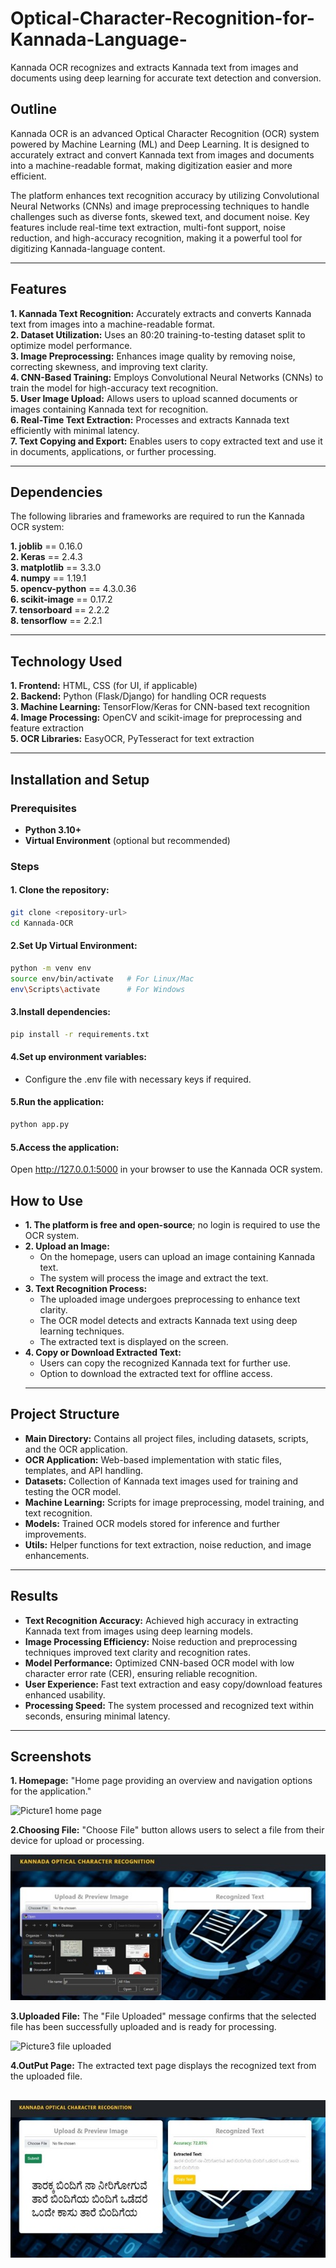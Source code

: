 # Optical-Character-Recognition-for-Kannada-Language-
Kannada OCR recognizes and extracts Kannada text from images and documents using deep learning for accurate text detection and conversion.

## Outline 
Kannada OCR is an advanced Optical Character Recognition (OCR) system powered by Machine Learning (ML) and Deep Learning. It is designed to accurately extract and convert Kannada text from images and documents into a machine-readable format, making digitization easier and more efficient.

The platform enhances text recognition accuracy by utilizing Convolutional Neural Networks (CNNs) and image preprocessing techniques to handle challenges such as diverse fonts, skewed text, and document noise. Key features include real-time text extraction, multi-font support, noise reduction, and high-accuracy recognition, making it a powerful tool for digitizing Kannada-language content.

---

## Features  

 **1. Kannada Text Recognition:** Accurately extracts and converts Kannada text from images into a machine-readable format.  
 **2. Dataset Utilization:** Uses an 80:20 training-to-testing dataset split to optimize model performance.  
 **3. Image Preprocessing:** Enhances image quality by removing noise, correcting skewness, and improving text clarity.  
 **4. CNN-Based Training:** Employs Convolutional Neural Networks (CNNs) to train the model for high-accuracy text recognition.  
 **5. User Image Upload:** Allows users to upload scanned documents or images containing Kannada text for recognition.  
 **6. Real-Time Text Extraction:** Processes and extracts Kannada text efficiently with minimal latency.  
 **7. Text Copying and Export:** Enables users to copy extracted text and use it in documents, applications, or further processing. 

 ---

 ## Dependencies  

The following libraries and frameworks are required to run the Kannada OCR system:  

  **1. joblib** == 0.16.0  
  **2. Keras** == 2.4.3  
  **3. matplotlib** == 3.3.0  
  **4. numpy** == 1.19.1  
  **5. opencv-python** == 4.3.0.36  
  **6. scikit-image** == 0.17.2  
  **7. tensorboard** == 2.2.2  
  **8. tensorflow** == 2.2.1  

  ---
  ## Technology Used  

  **1. Frontend:** HTML, CSS (for UI, if applicable)  
  **2. Backend:** Python (Flask/Django) for handling OCR requests  
  **3. Machine Learning:** TensorFlow/Keras for CNN-based text recognition  
  **4. Image Processing:** OpenCV and scikit-image for preprocessing and feature extraction  
  **5. OCR Libraries:** EasyOCR, PyTesseract for text extraction  

  ---

  ## Installation and Setup  

### Prerequisites  
* **Python 3.10+**  
* **Virtual Environment** (optional but recommended)  

### Steps  

#### 1. Clone the repository:  
```bash
git clone <repository-url>  
cd Kannada-OCR
``` 
#### 2.Set Up Virtual Environment:
   ```bash
python -m venv env  
source env/bin/activate   # For Linux/Mac  
env\Scripts\activate      # For Windows
 ```
#### 3.Install dependencies:
   ```bash
pip install -r requirements.txt
 ```
#### 4.Set up environment variables:  
- Configure the .env file with necessary keys if required.
#### 5.Run the application:
   ```bash
python app.py
 ```
#### 5.Access the application:
Open http://127.0.0.1:5000 in your browser to use the Kannada OCR system.

 ## How to Use  

* **1. The platform is free and open-source**; no login is required to use the OCR system.  
* **2. Upload an Image:**  
   - On the homepage, users can upload an image containing Kannada text.  
   - The system will process the image and extract the text.  
* **3. Text Recognition Process:**  
   - The uploaded image undergoes preprocessing to enhance text clarity.  
   - The OCR model detects and extracts Kannada text using deep learning techniques.  
   - The extracted text is displayed on the screen.  
* **4. Copy or Download Extracted Text:**  
   - Users can copy the recognized Kannada text for further use.  
   - Option to download the extracted text for offline access.  
  ---
## Project Structure  

* **Main Directory:** Contains all project files, including datasets, scripts, and the OCR application.  
* **OCR Application:** Web-based implementation with static files, templates, and API handling.  
* **Datasets:** Collection of Kannada text images used for training and testing the OCR model.  
* **Machine Learning:** Scripts for image preprocessing, model training, and text recognition.  
* **Models:** Trained OCR models stored for inference and further improvements.  
* **Utils:** Helper functions for text extraction, noise reduction, and image enhancements.  
 ---
 ## Results  

* **Text Recognition Accuracy:** Achieved high accuracy in extracting Kannada text from images using deep learning models.  
* **Image Processing Efficiency:** Noise reduction and preprocessing techniques improved text clarity and recognition rates.  
* **Model Performance:** Optimized CNN-based OCR model with low character error rate (CER), ensuring reliable recognition.  
* **User Experience:** Fast text extraction and easy copy/download features enhanced usability.  
* **Processing Speed:** The system processed and recognized text within seconds, ensuring minimal latency.
--- 

## Screenshots  

**1. Homepage:**  "Home page providing an overview and navigation options for the application."

![Picture1 home page](https://github.com/user-attachments/assets/799231fd-b009-477f-8f18-ff88f2690eba)

**2.Choosing File:** "Choose File" button allows users to select a file from their device for upload or processing.

![Picture2 choosing file](https://github.com/Varun-S-Hatti/Optical-Character-Recognition-for-Kannada-Language-/blob/34ad5e9a4851feb2f2d8aff6cca42fda971d64c7/Screenshots/Picture%202%20choosing%20file.jpg)

**3.Uploaded File:** The "File Uploaded" message confirms that the selected file has been successfully uploaded and is ready for processing.

![Picture3 file uploaded](https://github.com/Varun-S-Hatti/Optical-Character-Recognition-for-Kannada-Language-/tree/89f7ff68fb6831906472ba3e659e1e6bcca95293/Screenshots)

**4.OutPut Page:** The extracted text page displays the recognized text from the uploaded file.

![Picture4 text extracted](https://github.com/Varun-S-Hatti/Optical-Character-Recognition-for-Kannada-Language-/blob/89f7ff68fb6831906472ba3e659e1e6bcca95293/Screenshots/Picture%204%20extracted%20text.jpg)
--- 
